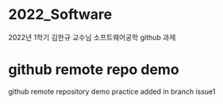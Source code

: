 # 2022_Software
2022년 1학기 김한규 교수님 소프트웨어공학 github 과제

# github remote repo demo
github remote repository demo practice
added in branch issue1
